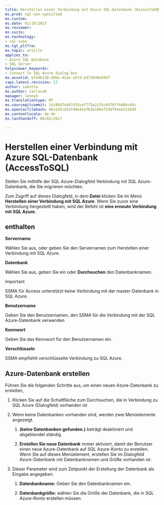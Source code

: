 ```yaml
---
title: Herstellen einer Verbindung mit Azure SQL-Datenbank (AccessToSQL) | Microsoft Docs
ms.prod: sql-non-specified
ms.custom: 
ms.date: 01/19/2017
ms.reviewer: 
ms.suite: 
ms.technology:
- sql-ssma
ms.tgt_pltfrm: 
ms.topic: article
applies_to:
- Azure SQL Database
- SQL Server
helpviewer_keywords:
- Connect to SQL Azure dialog box
ms.assetid: bf44b236-d9be-41ae-a5fd-bd73038e505f
caps.latest.revision: 17
author: sabotta
ms.author: carlasab
manager: lonnyb
ms.translationtype: MT
ms.sourcegitcommit: 1419847dd47435cef775a2c55c0578ff4406cddc
ms.openlocfilehash: 86a145cd23f40e41ef63b166e7536f91ee2129d9
ms.contentlocale: de-de
ms.lasthandoff: 08/02/2017

---
```

# <a name="connect-to-azure-sql-db-accesstosql"></a>Herstellen einer Verbindung mit Azure SQL-Datenbank (AccessToSQL)
Stellen Sie mithilfe der SQL Azure-Dialogfeld Verbindung mit SQL Azure-Datenbank, die Sie migrieren möchten.  
  
Zum Zugriff auf dieses Dialogfeld, in dem **Datei** klicken Sie im Menü **Herstellen einer Verbindung mit SQL Azure**. Wenn Sie zuvor eine Verbindung hergestellt haben, wird der Befehl ist **eine erneute Verbindung mit SQL Azure.**  
  
## <a name="options"></a>enthalten  
**Servername**  
  
Wählen Sie aus, oder geben Sie den Servernamen zum Herstellen einer Verbindung mit SQL Azure.  
  
**Datenbank**  
  
Wählen Sie aus, geben Sie ein oder **Durchsuchen** den Datenbanknamen.  
  
> [!IMPORTANT]  
> SSMA für Access unterstützt keine Verbindung mit der master-Datenbank in SQL Azure.  
  
**Benutzername**  
  
Geben Sie den Benutzernamen, den SSMA für die Verbindung mit der SQL Azure-Datenbank verwenden  
  
**Kennwort**  
  
Geben Sie das Kennwort für den Benutzernamen ein.  
  
**Verschlüsseln**  
  
SSMA empfiehlt verschlüsselte Verbindung zu SQL Azure.  
  
## <a name="create-azure-database"></a>Azure-Datenbank erstellen  
Führen Sie die folgenden Schritte aus, um einen neuen Azure-Datenbank zu erstellen,  
  
1.  Klicken Sie auf die Schaltfläche zum Durchsuchen, die in Verbindung zu SQL Azure (Dialogfeld) vorhanden ist  
  
2.  Wenn keine Datenbanken vorhanden sind, werden zwei Menüelemente angezeigt.  
  
    1.  **(keine Datenbanken gefunden.)**  beträgt deaktiviert und abgeblendet ständig  
  
    2.  **Erstellen Sie neue Datenbank** immer aktiviert, damit der Benutzer einen neue Azure-Datenbank auf SQL Azure-Konto zu erstellen. Wenn Sie auf dieses Menüelement, erstellen Sie im Dialogfeld Azure-Datenbank mit Datenbanknamen und Größe vorhanden ist.  
  
3.  Dieser Parameter wird zum Zeitpunkt der Erstellung der Datenbank als Eingabe angegeben.  
  
    1.  **Datenbankname:** Geben Sie den Datenbanknamen ein.  
  
    2.  **Datenbankgröße:** wählen Sie die Größe der Datenbank, die in SQL Azure-Konto erstellen müssen.  
  

